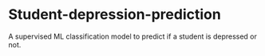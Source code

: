 # Student-depression-prediction
A supervised ML classification model to predict if a student is depressed or not.
